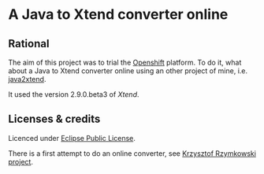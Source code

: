 A Java to Xtend converter online 
==========

Rational
-------

The aim of this project was to trial the [Openshift](https://www.openshift.com/) platform. To do it, what 
about a Java to Xtend converter online using an other project of mine, 
i.e. [java2xtend](https://github.com/atao60/java2xtend.git).  

It used the version 2.9.0.beta3 of *Xtend*.

Licenses & credits
------

Licenced under [Eclipse Public License](http://www.eclipse.org/legal/epl-v10.html).

There is a first attempt to do an online converter, see [Krzysztof Rzymkowski project](https://github.com/rzymek/java2xtend.webapp).


